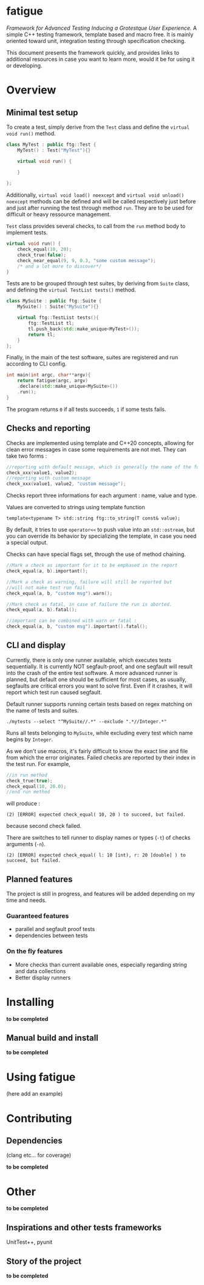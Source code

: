 # fatigue 

*Framework for Advanced Testing Inducing a Grotestque User Experience.* 
A simple C++ testing framework, template based and macro free. It is mainly oriented toward unit, integration testing through specification checking.

This document presents the framework quickly, and provides links to additional resources in case you want to learn more, would it be for using it or developing. 

# Overview

## Minimal test setup

To create a test, simply derive from the ```Test``` class and define the ```virtual void run()``` method.

```cpp 
class MyTest : public ftg::Test {
    MyTest() : Test("MyTest"){}

    virtual void run() {
        
    }

};
```
Additionally, ```virtual void load() noexcept``` and ```virtual void unload() noexcept``` methods can be defined and will be called respectively just before and just after running the test through method ```run```. They are to be used for difficult or heavy ressource management. 

```Test``` class provides several checks, to call from the ```run``` method body to implement tests.

```cpp 
virtual void run() {
    check_equal(10, 20);
    check_true(false);
    check_near_equal(9, 9, 0.3, "some custom message");
    /* and a lot more to discover*/
}
```

Tests are to be grouped through test suites, by deriving from ```Suite``` class, and defining the ```virtual TestList tests()``` method.

```cpp
class MySuite : public ftg::Suite {
    MySuite() : Suite("MySuite"){}

    virtual ftg::TestList tests(){
        ftg::TestList tl;
        tl.push_back(std::make_unique<MyTest>());
        return tl;
    }
};
```

Finally, in the main of the test software, suites are registered and run according to CLI config.

```cpp
int main(int argc, char**argv){
    return fatigue(argc, argv)
    .declare(std::make_unique<MySuite>())
    .run();
}
```

The program returns ```0``` if all tests succeeds, ```1``` if some tests fails.

## Checks and reporting

Checks are implemented using template and C++20 concepts, allowing for clean error messages in case some requirements are not met. They can take two forms : 

```cpp
//reporting with default message, which is generally the name of the function plus parameters
check_xxx(value1, value2); 
//reporting with custom message
check_xxx(value1, value2, "custom message");  
```

Checks report three informations for each argument : name, value and type. 

Values are converted to strings using template function

```template<typename T> std::string ftg::to_string(T const& value);```

By default, it tries to use ```operator<<``` to push value into an ```std::ostream```, but you can override its behavior by specializing the template, in case you need a special output. 


Checks can have special flags set, through the use of method chaining.

```cpp
//Mark a check as important for it to be emphased in the report
check_equal(a, b).important(); 

//Mark a check as warning, failure will still be reported but 
//will not make test run fail
check_equal(a, b, "custom msg").warn(); 

//Mark check as fatal, in case of failure the run is aborted.
check_equal(a, b).fatal();

//important can be combined with warn or fatal : 
check_equal(a, b, "custom msg").important().fatal();
```

## CLI and display

Currently, there is only one runner available, which executes tests sequentially. It is currently NOT segfault-proof, and one segfault will result into the crash of the entire test software. A more advanced runner is planned, but default one should be sufficient for most cases, as usually, segfaults are critical errors you want to solve first. Even if it crashes, it will report which test run caused segfault.

Default runner supports running certain tests based on regex matching on the name of tests and suites. 

```
./mytests --select "^MySuite//.*" --exclude ".*//Integer.*"
```

Runs all tests belonging to ```MySuite```, while excluding every test which name begins by ```Integer```.

As we don't use macros, it's fairly difficult to know the exact line and file from which the error originates. Failed checks are reported by their index in the test run. For example, 

```cpp
//in run method
check_true(true);
check_equal(10, 20.0);
//end run method
```

will produce :
```
(2) [ERROR] expected check_equal( 10, 20 ) to succeed, but failed.
```
because second check failed.

There are switches to tell runner to display names or types (```-t```) of checks arguments (```-n```). 

```
(2) [ERROR] expected check_equal( l: 10 [int), r: 20 [double] ) to succeed, but failed.
```

## Planned features


The project is still in progress, and features will be added depending on my time and needs. 

### Guaranteed features

- parallel and segfault proof tests
- dependencies between tests

### On the fly features

- More checks than current available ones, especially regarding string and data collections
- Better display runners

# Installing

**to be completed**

## Manual build and install

**to be completed**

# Using fatigue

(here add an example)

# Contributing

## Dependencies 

(clang etc... for coverage)

**to be completed**

# Other

**to be completed**

## Inspirations and other tests frameworks
UnitTest++, pyunit


## Story of the project

**to be completed**
